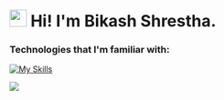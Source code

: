
<h1><img src="https://emojis.slackmojis.com/emojis/images/1531849430/4246/blob-sunglasses.gif?1531849430" width="30"/>  Hi! I'm Bikash Shrestha.</h1>

<h3>Technologies that I'm familiar with:</h3>  

[![My Skills](https://skillicons.dev/icons?i=java,spring,python,c,php,react,angular,docker,rabbitmq,redis,git)](https://skillicons.dev)


![](https://komarev.com/ghpvc/?username=bixash&color=green)
 
